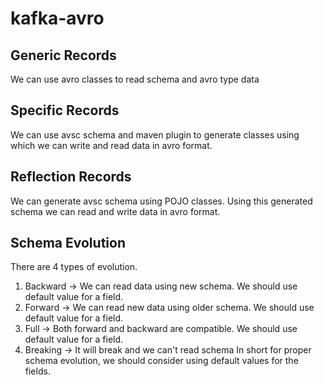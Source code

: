 # kafka-avro

## Generic Records
We can use avro classes to read schema and avro type data

## Specific Records
We can use avsc schema and maven plugin to generate classes using which we can write and read data in avro format.

## Reflection Records
We can generate avsc schema using POJO classes. Using this generated schema we can read and write data in avro format.

## Schema Evolution
There are 4 types of evolution.
1) Backward -> We can read data using new schema. We should use default value for a field.
2) Forward -> We can read new data using older schema. We should use default value for a field.
3) Full -> Both forward and backward are compatible. We should use default value for a field.
4) Breaking -> It will break and we can't read schema
In short for proper schema evolution, we should consider using default values for the fields.
